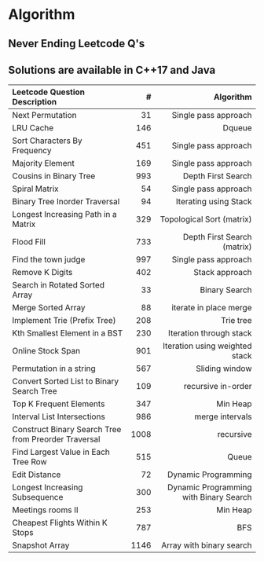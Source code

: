 # Algorithm
Never Ending Leetcode Q's
-----------------------------------------
Solutions are available in C++17 and Java
-----------------------------------------
|Leetcode Question Description|#|Algorithm|
|:-------------------|----------------:|-----:|
|Next Permutation|31|Single pass approach|
|LRU Cache|146|Dqueue|
|Sort Characters By Frequency|451|Single pass approach|
|Majority Element|169|Single pass approach|
|Cousins in Binary Tree|993|Depth First Search|
|Spiral Matrix|54|Single pass approach|
|Binary Tree Inorder Traversal|94|Iterating using Stack|
|Longest Increasing Path in a Matrix|329|Topological Sort (matrix)|
|Flood Fill|733|Depth First Search (matrix)|
|Find the town judge|997|Single pass approach|
|Remove K Digits|402|Stack approach|
|Search in Rotated Sorted Array|33|Binary Search|
|Merge Sorted Array|88|iterate in place merge|
|Implement Trie (Prefix Tree)|208|Trie tree|
|Kth Smallest Element in a BST|230|Iteration through stack|
|Online Stock Span|901|Iteration using weighted stack|
|Permutation in a string|567|Sliding window|
|Convert Sorted List to Binary Search Tree|109|recursive in-order|
|Top K Frequent Elements|347|Min Heap|
|Interval List Intersections|986|merge intervals|
|Construct Binary Search Tree from Preorder Traversal|1008|recursive|
|Find Largest Value in Each Tree Row|515|Queue|
|Edit Distance|72|Dynamic Programming|
|Longest Increasing Subsequence|300|Dynamic Programming with Binary Search|
|Meetings rooms II|253|Min Heap|
|Cheapest Flights Within K Stops|787|BFS|
|Snapshot Array|1146|Array with binary search|
